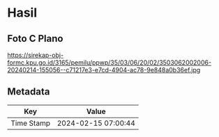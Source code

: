 # Hasil

## Foto C Plano

https://sirekap-obj-formc.kpu.go.id/3165/pemilu/ppwp/35/03/06/20/02/3503062002006-20240214-155056--c71217e3-e7cd-4904-ac78-9e848a0b36ef.jpg


## Metadata

| Key        | Value               |
| ---------- | ------------------- |
| Time Stamp | 2024-02-15 07:00:44 |



